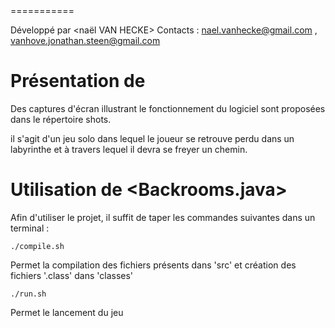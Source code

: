 <Backrooms>
===========

Développé par <naël VAN HECKE> <jonathan VANHOVE>
Contacts : <nael.vanhecke@gmail.com> , <vanhove.jonathan.steen@gmail.com>

# Présentation de <Backrooms>

<Description de votre jeu>
Des captures d'écran illustrant le fonctionnement du logiciel sont proposées dans le répertoire shots.

il s'agit d'un jeu solo dans lequel le joueur se retrouve perdu dans un labyrinthe et à travers lequel
il devra se freyer un chemin.


# Utilisation de <Backrooms.java>

Afin d'utiliser le projet, il suffit de taper les commandes suivantes dans un terminal :

```
./compile.sh
```
Permet la compilation des fichiers présents dans 'src' et création des fichiers '.class' dans 'classes'

```
./run.sh
```
Permet le lancement du jeu
